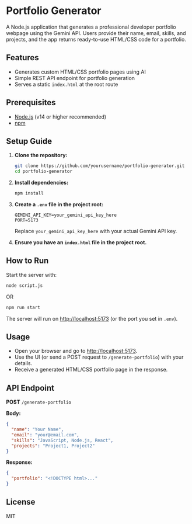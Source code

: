 # Portfolio Generator

A Node.js application that generates a professional developer portfolio webpage using the Gemini API. Users provide their name, email, skills, and projects, and the app returns ready-to-use HTML/CSS code for a portfolio.

## Features

- Generates custom HTML/CSS portfolio pages using AI
- Simple REST API endpoint for portfolio generation
- Serves a static `index.html` at the root route

## Prerequisites

- [Node.js](https://nodejs.org/) (v14 or higher recommended)
- [npm](https://www.npmjs.com/)

## Setup Guide

1. **Clone the repository:**

   ```sh
   git clone https://github.com/yourusername/portfolio-generator.git
   cd portfolio-generator
   ```

2. **Install dependencies:**

   ```sh
   npm install
   ```

3. **Create a `.env` file in the project root:**

   ```
   GEMINI_API_KEY=your_gemini_api_key_here
   PORT=5173
   ```

   Replace `your_gemini_api_key_here` with your actual Gemini API key.

4. **Ensure you have an `index.html` file in the project root.**

## How to Run

Start the server with:

```sh
node script.js
```

OR

```sh
npm run start
```

The server will run on [http://localhost:5173](http://localhost:5173) (or the port you set in `.env`).

## Usage

- Open your browser and go to [http://localhost:5173](http://localhost:5173).
- Use the UI (or send a POST request to `/generate-portfolio`) with your details.
- Receive a generated HTML/CSS portfolio page in the response.

## API Endpoint

**POST** `/generate-portfolio`

**Body:**

```json
{
  "name": "Your Name",
  "email": "your@email.com",
  "skills": "JavaScript, Node.js, React",
  "projects": "Project1, Project2"
}
```

**Response:**

```json
{
  "portfolio": "<!DOCTYPE html>..."
}
```

## License

MIT

```<!-- filepath: c:\Users\gksco\OneDrive\Desktop\Portfolio\portfolio-generator\README.md -->

```
